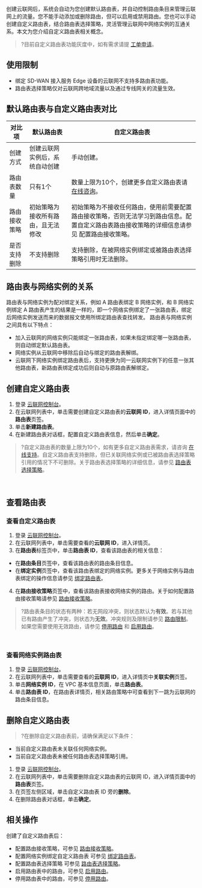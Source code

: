 ﻿创建云联网后，系统会自动为您创建默认路由表，并自动控制路由条目来管理云联网上的流量。您不能手动添加或删除路由，但可以启用或禁用路由。您也可以手动创建自定义路由表，结合路由表选择策略，灵活管理云联网中网络实例的互通关系。本文为您介绍自定义路由表相关概念。
>?目前自定义路由表功能灰度中，如有需求请提 [工单申请](https://console.cloud.tencent.com/workorder/category)。
>

## 使用限制
- 绑定 SD-WAN 接入服务 Edge 设备的云联网不支持多路由表功能。
- 路由表选择策略仅对云联网跨地域流量以及通过专线网关的流量生效。

## 默认路由表与自定义路由表对比

| 对比项 | 默认路由表 | 自定义路由表 |
|---------|---------|---------|
| 创建方式 | 创建云联网实例后，系统自动创建 | 手动创建。 |
| 路由表数量 | 只有1个 | 数量上限为10个，创建更多自定义路由表请 [在线咨询](https://cloud.tencent.com/online-service?from=sales&source=PRESALE)。|
| 路由接收策略 | 初始策略为接收所有路由，且无法修改 | 初始策略为不接收任何路由，使用前需要配置路由接收策略，否则无法学习到路由信息。配置自定义路由表路由接收策略的详细信息请参见 配置路由接收策略。 |
| 是否支持删除 | 不支持删除 | 支持删除，在被网络实例绑定或被路由表选择策略引用时无法删除。 |


## 路由表与网络实例的关系
路由表与网络实例为配对绑定关系，例如 A 路由表绑定 B 网络实例，和 B 网络实例绑定 A 路由表产生的结果是一样的，即一个网络实例绑定了一张路由表，绑定后网络实例发送而来的数据报文使用所绑定路由表查找转发。
路由表与网络实例之间具有以下特点：
- 加入云联网的网络实例只能绑定一张路由表，如果未指定绑定哪一张路由表，则自动绑定默认路由表。
- 网络实例从云联网中移除后自动与绑定的路由表解绑。
- 云联网下网络实例绑定路由表后，支持更换为同一云联网实例下的任意一张其他路由表，新路由表绑定成功后则自动与原路由表解绑定。



## 创建自定义路由表
1. 登录 [云联网控制台](https://console.cloud.tencent.com/vpc/ccn)。
2. 在云联网列表中，单击需要创建自定义路由表的**云联网 ID**，进入详情页面中的**路由表**页签。
3. 单击**新建路由表**。
4. 在新建路由表对话框，配置自定义路由表信息，然后单击**确定**。
>?自定义路由表的数量上限为10个，如有更多自定义路由表需求，请咨询 [在线支持](https://cloud.tencent.com/online-service?from=sales&source=PRESALE)。自定义路由表支持删除，但已关联网络实例或已被路由表选择策略引用的情况下不可删除。关于路由表选择策略的详细信息，请参见 [路由表选择策略](https://cloud.tencent.com/document/product/877/95717)。
>
 

## 查看路由表
### 查看自定义路由表
1. 登录 [云联网控制台](https://console.cloud.tencent.com/vpc/ccn)。
2. 在云联网列表中，单击需要查看的**云联网 ID**，进入详情页。
3. 在**路由表**标签页中，单击**路由表 ID**，查看该路由表的相关信息：
 - 在**路由条目**页签中，查看该路由表的路由条目信息。
 - 在**绑定实例**页签中，查看该路由表绑定的网络实例。更多关于网络实例与路由表绑定的操作信息请参见 [绑定路由表](https://cloud.tencent.com/document/product/877/95716)。
4. 在**路由接收策略**页签中，查看该路由表接收网络实例的路由。关于如何配置路由接收策略请参见 [路由接收策略](https://cloud.tencent.com/document/product/877/95715)。
>?路由表条目的状态有两种：若无网段冲突，则状态默认为**有效**。若与其他已有路由产生了冲突，则状态为**无效**。冲突规则及限制请参见 [路由限制](https://cloud.tencent.com/document/product/877/18679#lyxz)。如果您需要使用无效路由，请参见 [停用路由](https://cloud.tencent.com/document/product/877/18746) 和 [启用路由](https://cloud.tencent.com/document/product/877/18750)。
>
 

### 查看网络实例路由表
1. 登录 [云联网控制台](https://console.cloud.tencent.com/vpc/ccn)。
2. 在云联网列表中，单击需要查看的**云联网 ID**，进入详情页中**关联实例**页签。
3. 单击**网络实例 ID**，在 VPC 基本信息页面，单击**路由表**。
4. 单击**路由表 ID**，在路由表详情页，相关路由策略中可查看到下一跳为云联网的路由条目信息。



## 删除自定义路由表
>?在删除自定义路由表前，请确保满足以下条件：
- 当前自定义路由表未关联任何网络实例。
- 当前自定义路由表未被任何路由表选择策略引用。
>
1. 登录 [云联网控制台](https://console.cloud.tencent.com/vpc/ccn)。
2. 在云联网列表中，单击需要删除自定义路由表的云联网 ID，进入详情页面中的**路由表**页签。
3. 在页签左侧区域，单击自定义路由表 ID 旁的**删除**。
4. 在删除路由表对话框，单击**确定**。



## 相关操作
创建了自定义路由表后：
- 配置路由接收策略，可参见 [路由接收策略](https://cloud.tencent.com/document/product/877/95715)。
- 配置网络实例绑定自定义路由表 可参见 [绑定路由表](https://cloud.tencent.com/document/product/877/95716)。
- 配置路由表选择策略 可参见 [路由表选择策略](https://cloud.tencent.com/document/product/877/95717)。
- 启用路由表中的路由，可参见 [启用路由](https://cloud.tencent.com/document/product/877/18750)。
- 停用路由表中的路由，可参见 [停用路由](https://cloud.tencent.com/document/product/877/18746)。
